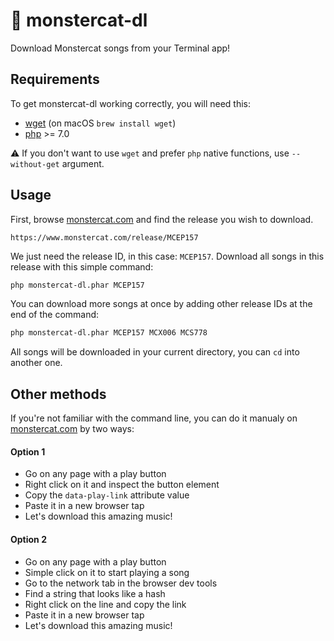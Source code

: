 # :musical_note: monstercat-dl

Download Monstercat songs from your Terminal app!

## Requirements

To get monstercat-dl working correctly, you will need this:
- [wget](https://www.gnu.org/software/wget/) (on macOS `brew install wget`)
- [php](https://php.net) >= 7.0

:warning: If you don't want to use `wget` and prefer `php` native functions, use `--without-get` argument.

## Usage

First, browse [monstercat.com](https://www.monstercat.com) and find the release you wish to download.

```
https://www.monstercat.com/release/MCEP157
```

We just need the release ID, in this case: `MCEP157`.
Download all songs in this release with this simple command:

```bash
php monstercat-dl.phar MCEP157
```

You can download more songs at once by adding other release IDs at the end of the command:
```bash
php monstercat-dl.phar MCEP157 MCX006 MCS778
```

All songs will be downloaded in your current directory, you can `cd` into another one.

## Other methods

If you're not familiar with the command line, you can do it manualy on [monstercat.com](https://www.monstercat.com) by two ways:

#### Option 1
- Go on any page with a play button
- Right click on it and inspect the button element
- Copy the `data-play-link` attribute value
- Paste it in a new browser tap
- Let's download this amazing music!

#### Option 2
- Go on any page with a play button
- Simple click on it to start playing a song
- Go to the network tab in the browser dev tools
- Find a string that looks like a hash
- Right click on the line and copy the link
- Paste it in a new browser tap
- Let's download this amazing music!
